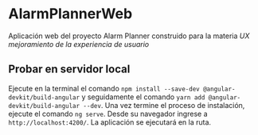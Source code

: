 # AlarmPlannerWeb

Aplicación web del proyecto Alarm Planner construido para la materia _UX mejoramiento de la experiencia de usuario_
## Probar en servidor local

Ejecute en la terminal el comando `npm install --save-dev @angular-devkit/build-angular` y seguidamente el comando `yarn add @angular-devkit/build-angular --dev`. Una vez termine el proceso de instalación, ejecute el comando `ng serve`.  Desde su navegador ingrese a `http://localhost:4200/`. La aplicación se ejecutará en la ruta.


